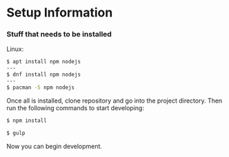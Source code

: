# Setup Information
### Stuff that needs to be installed
Linux:
```bash
$ apt install npm nodejs
---
$ dnf install npm nodejs
---
$ pacman -S npm nodejs
```
Once all is installed, clone repository and go into the project directory. Then run the following commands to start developing:
```bash
$ npm install
```
```bash
$ gulp
```
Now you can begin development.